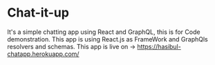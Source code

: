 # Chat-it-up
It's a simple chatting app using React and GraphQL, this is for Code demonstration.
This app is using React.js as FrameWork and GraphQls resolvers and schemas. 
This app is live on -> https://hasibul-chatapp.herokuapp.com/
